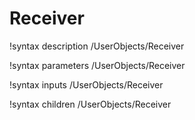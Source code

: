 <!-- MOOSE Documentation Stub: Remove this when content is added. -->

# Receiver
!syntax description /UserObjects/Receiver

!syntax parameters /UserObjects/Receiver

!syntax inputs /UserObjects/Receiver

!syntax children /UserObjects/Receiver
